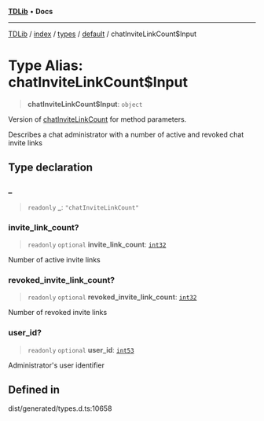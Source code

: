 [**TDLib**](../../../../../../README.md) • **Docs**

***

[TDLib](../../../../../../modules.md) / [index](../../../../../README.md) / [types](../../../README.md) / [default](../README.md) / chatInviteLinkCount$Input

# Type Alias: chatInviteLinkCount$Input

> **chatInviteLinkCount$Input**: `object`

Version of [chatInviteLinkCount](chatInviteLinkCount-1.md) for method parameters.

Describes a chat administrator with a number of active and revoked chat invite links

## Type declaration

### \_

> `readonly` **\_**: `"chatInviteLinkCount"`

### invite\_link\_count?

> `readonly` `optional` **invite\_link\_count**: [`int32`](int32-1.md)

Number of active invite links

### revoked\_invite\_link\_count?

> `readonly` `optional` **revoked\_invite\_link\_count**: [`int32`](int32-1.md)

Number of revoked invite links

### user\_id?

> `readonly` `optional` **user\_id**: [`int53`](int53-1.md)

Administrator's user identifier

## Defined in

dist/generated/types.d.ts:10658
